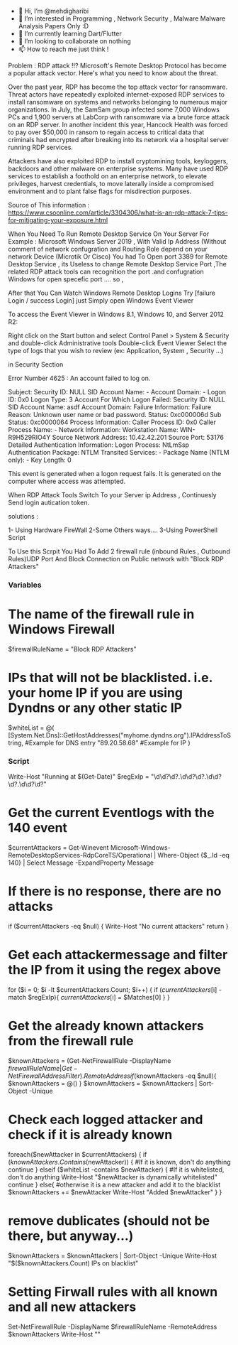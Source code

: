 - 👋 Hi, I’m @mehdigharibi 
- 👀 I’m interested in Programming , Network Security , Malware Malware Analysis Papers Only :D
- 🌱 I’m currently learning Dart/Flutter
- 💞️ I’m looking to collaborate on nothing
- 📫 How to reach me just think !


Problem : RDP attack !!?
Microsoft's Remote Desktop Protocol has become a popular attack vector. Here's what you need to know about the threat.

Over the past year, RDP has become the top attack vector for ransomware. Threat actors have repeatedly exploited internet-exposed RDP services to install ransomware on systems and networks belonging to numerous major organizations. In July, the SamSam group infected some 7,000 Windows PCs and 1,900 servers at LabCorp with ransomware via a brute force attack on an RDP server. In another incident this year, Hancock Health was forced to pay over $50,000 in ransom to regain access to critical data that criminals had encrypted after breaking into its network via a hospital server running RDP services.

Attackers have also exploited RDP to install cryptomining tools, keyloggers, backdoors and other malware on enterprise systems. Many have used RDP services to establish a foothold on an enterprise network, to elevate privileges, harvest credentials, to move laterally inside a compromised environment and to plant false flags for misdirection purposes.

Source of This information : https://www.csoonline.com/article/3304306/what-is-an-rdp-attack-7-tips-for-mitigating-your-exposure.html


When You Need To Run Remote Desktop Service On Your Server For Example : Microsoft Windows Server 2019 , With Valid Ip Address (Without comment of network confugration and Routing Role depend on your network Device (Microtik Or Cisco) You had To Open port 3389 for Remote Desktop Service , its Useless to change Remote Desktop Service Port ,The related RDP attack tools can recognition the port .and confugration Windows for open specefic port ....
so , 

After that You Can Watch Windows Remote Desktop Logins Try [failure Login / success Login] just Simply open Windows Event Viewer

To access the Event Viewer in Windows 8.1, Windows 10, and Server 2012 R2:

Right click on the Start button and select Control Panel > System & Security and double-click Administrative tools
Double-click Event Viewer
Select the type of logs that you wish to review (ex: Application, System , Security ...)

in Security Section

Error Number 4625 :
An account failed to log on.

Subject:
   Security ID:  NULL SID
   Account Name:  -
   Account Domain:  -
   Logon ID:  0x0
Logon Type:  3
Account For Which Logon Failed:
   Security ID:  NULL SID
   Account Name:  asdf
   Account Domain: 
Failure Information:
   Failure Reason:  Unknown user name or bad password.
   Status:   0xc000006d
   Sub Status:  0xc0000064
Process Information:
   Caller Process ID: 0x0
   Caller Process Name: -
Network Information:
   Workstation Name: WIN-R9H529RIO4Y
   Source Network Address: 10.42.42.201
   Source Port:  53176
Detailed Authentication Information:
      Logon Process:  NtLmSsp
   Authentication Package: NTLM
   Transited Services: -
   Package Name (NTLM only): -
   Key Length:  0

This event is generated when a logon request fails. It is generated on the computer where access was attempted.

When RDP Attack Tools Switch To your Server ip Address , Continuesly Send login autication token.



solutions : 

1- Using Hardware FireWall
2-Some Others ways....
3-Using PowerShell Script


To Use this Scrpit You Had To Add 2 firewall rule (inbound Rules , Outbound Rules)UDP Port And Block Connection on Public network with "Block RDP Attackers" 
### Variables ###
# The name of the firewall rule in Windows Firewall
$firewallRuleName = "Block RDP Attackers"

# IPs that will not be blacklisted. i.e. your home IP if you are using Dyndns or any other static IP
$whiteList = @(
   [System.Net.Dns]::GetHostAddresses("myhome.dyndns.org").IPAddressToString, #Example for DNS entry
   "89.20.58.68" #Example for IP
   )


### Script ###
Write-Host "Running at $(Get-Date)"
$regExIp = "\d\d?\d?.\d\d?\d?.\d\d?\d?.\d\d?\d?"

# Get the current Eventlogs with the 140 event
$currentAttackers = Get-Winevent Microsoft-Windows-RemoteDesktopServices-RdpCoreTS/Operational | Where-Object {$_.Id -eq 140} | Select Message -ExpandProperty Message

# If there is no response, there are no attacks
if ($currentAttackers -eq $null) {
   Write-Host "No current attackers"
   return
}

# Get each attackermessage and filter the IP from it using the regex above
for ($i = 0; $i -lt $currentAttackers.Count; $i++) {
   if ($currentAttackers[$i] -match $regExIp){
      $currentAttackers[$i] = $Matches[0]
   } 
}

# Get the already known attackers from the firewall rule
$knownAttackers = (Get-NetFirewallRule -DisplayName $firewallRuleName | Get-NetFirewallAddressFilter).RemoteAddress
if ($knownAttackers -eq $null){
   $knownAttackers = @()
}
$knownAttackers = $knownAttackers | Sort-Object -Unique

# Check each logged attacker and check if it is already known
foreach($newAttacker in $currentAttackers) {
   if ($knownAttackers.Contains($newAttacker)) { #If it is known, don't do anything
      continue
   }
   elseif ($whiteList -contains $newAttacker) { #If it is whitelisted, don't do anything
      Write-Host "$newAttacker is dynamically whitelisted"
      continue
   }
   else{ #otherwise it is a new attacker and add it to the blacklist
      $knownAttackers += $newAttacker
      Write-Host "Added $newAttacker"
   }
}

# remove dublicates (should not be there, but anyway...)
$knownAttackers = $knownAttackers | Sort-Object -Unique
Write-Host "$($knownAttackers.Count) IPs on blacklist"

# Setting Firwall rules with all known and all new attackers
Set-NetFirewallRule -DisplayName $firewallRuleName -RemoteAddress $knownAttackers
Write-Host ""

<!---
mehdigharibi/mehdigharibi is a ✨ special ✨ repository because its `README.md` (this file) appears on your GitHub profile.
You can click the Preview link to take a look at your changes.
--->
